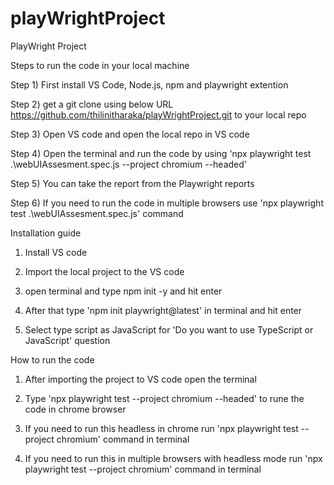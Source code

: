 # playWrightProject
PlayWright Project
 
Steps to run the code in your local machine

Step 1) First install VS Code, Node.js, npm and playwright extention

Step 2) get a git clone using below URL https://github.com/thilinitharaka/playWrightProject.git to your local repo

Step 3) Open VS code and open the local repo in VS code

Step 4) Open the terminal and run the code by using  'npx playwright test .\webUIAssesment.spec.js --project chromium --headed'

Step 5) You can take the report from the Playwright reports

Step 6) If you need to run the code in multiple browsers use 'npx playwright test .\webUIAssesment.spec.js' command

Installation guide

1) Install VS code

2) Import the local project to the VS code

3) open terminal and type npm init -y and hit enter

4) After that type 'npm init playwright@latest' in terminal and hit enter

5) Select type script as JavaScript for 'Do you want to use TypeScript or JavaScript' question



 How to run the code

 1) After importing the project to VS code open the terminal

 2) Type 'npx playwright test --project chromium --headed' to rune the code in chrome browser

 3) If you need to run this headless in chrome run 'npx playwright test --project chromium' command in terminal

 4) If you need to run this in multiple browsers with headless mode run 'npx playwright test --project chromium' command in terminal




